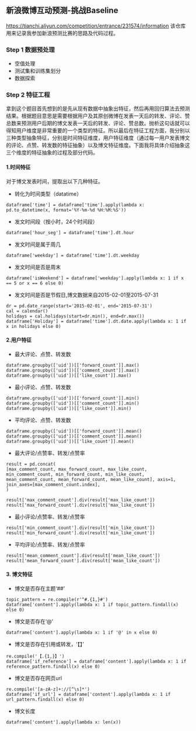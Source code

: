 ## 新浪微博互动预测-挑战Baseline

https://tianchi.aliyun.com/competition/entrance/231574/information
该仓库用来记录我参加新浪预测比赛的思路及代码过程。

### Step 1 数据预处理
- 空值处理
- 测试集和训练集划分
- 数据探索

### Step 2 特征工程
拿到这个题目首先想到的是先从现有数据中抽象出特征，然后再用回归算法去预测结果。根据题目意思是需要根据用户及其原创微博在发表一天后的转发、评论、赞总数来预测用户后期的博文发表一天后的转发、评论、赞总数。抛析这句话就可以得知用户维度是非常重要的一个类型的特征。所以最后在特征工程方面，我分别以三种类型抽象特征，分别是时间特征维度，用户特征维度（通过每一用户发表博文的评论、点赞、转发数的特征抽象）以及博文特征维度。下面我将具体介绍抽象这三个维度的特征抽象的过程及部分代码。

#### 1.时间特征
对于博文发表时间，提取出以下几种特征。
- 转化为时间类型（datatime）
```
dataframe['time'] = dataframe['time'].apply(lambda x: pd.to_datetime(x, format='%Y-%m-%d %H:%M:%S'))

```
- 发文时间段（按小时，24个时间段）
```
dataframe['hour_seg'] = dataframe['time'].dt.hour
```
- 发文时间是属于周几
```
dataframe['weekday'] = dataframe['time'].dt.weekday
```
- 发文时间是否是周末

```
dataframe['isWeekend'] = dataframe['weekday'].apply(lambda x: 1 if x == 5 or x == 6 else 0)

```
- 发文时间是否是节假日,博文数据来自2015-02-01至2015-07-31
```
dr = pd.date_range(start='2015-02-01', end='2015-07-31')
cal = calendar()
holidays = cal.holidays(start=dr.min(), end=dr.max())
dataframe['Holiday'] = dataframe['time'].dt.date.apply(lambda x: 1 if x in holidays else 0)
```
#### 2.用户特征

- 最大评论、点赞、转发数
```
dataframe.groupby(['uid'])[['forward_count']].max()
dataframe.groupby(['uid'])[['comment_count']].max()
dataframe.groupby(['uid'])[['like_count']].max()
```
- 最小评论、点赞、转发数
```
dataframe.groupby(['uid'])[['forward_count']].min()
dataframe.groupby(['uid'])[['comment_count']].min()
dataframe.groupby(['uid'])[['like_count']].min()
```
- 平均评论、点赞、转发数
```
dataframe.groupby(['uid'])[['forward_count']].mean()
dataframe.groupby(['uid'])[['comment_count']].mean()
dataframe.groupby(['uid'])[['like_count']].mean()
```
- 最大评论/点赞率、转发/点赞率
```
result = pd.concat(
[max_comment_count, max_forward_count, max_like_count, min_comment_count, min_forward_count, min_like_count,
mean_comment_count, mean_forward_count, mean_like_count], axis=1, join_axes=[max_comment_count.index],
)
```

```
result['max_comment_count'].div(result['max_like_count'])
result['max_forward_count'].div(result['max_like_count'])
```
- 最小评论/点赞率、转发/点赞率
```
result['min_comment_count'].div(result['min_like_count'])
result['min_forward_count'].div(result['min_like_count'])
```
- 平均评论/点赞率、转发/点赞率
```
result['mean_comment_count'].div(result['mean_like_count'])
result['mean_forward_count'].div(result['mean_like_count'])
```

#### 3. 博文特征
- 博文是否存在主题‘##’
```
topic_pattern = re.compile(r'^#.{1,}#')
dataframe['content'].apply(lambda x: 1 if topic_pattern.findall(x) else 0)

```
- 博文是否存在‘@’
```
dataframe['content'].apply(lambda x: 1 if '@' in x else 0)
```
- 博文是否存在引用或转发，‘【】’
```
re.compile('【.{1,}】')
dataframe['if_reference'] = dataframe['content'].apply(lambda x: 1 if reference_pattern.findall(x) else 0)
```
- 博文是否存在网页url
```
re.compile('[a-zA-z]+://[^\s]*')
dataframe['if_url'] = dataframe['content'].apply(lambda x: 1 if url_pattern.findall(x) else 0)
```
- 博文长度
```
dataframe['content'].apply(lambda x: len(x))
```
